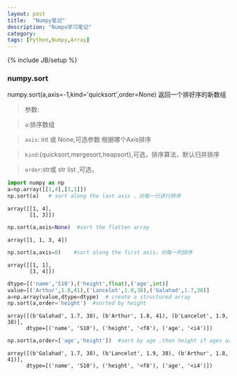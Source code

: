 ```yaml
---
layout: post
title:  "Numpy笔记"
description: "Numpu学习笔记"
category:
tags: [Python,Numpy,Array]
---
```

{% include JB/setup %}

### numpy.sort
numpy.sort(a,axis=-1,kind='quicksort',order=None)
  返回一个排好序的新数组

> 参数: 

>`a`:排序数组

>`axis`: int 或 None,可选参数
       根据哪个Axis排序

>`kind`:{quicksort,mergesort,heapsort},可选，排序算法，默认归并排序

>`order`:str或 str list ,可选，


```python
import numpy as np
a=np.array([[1,4],[3,1]])
np.sort(a)   # sort along the last axis ，对每一行进行排序
```




    array([[1, 4],
           [1, 3]])




```python
np.sort(a,axis=None)  #sort the flatten array
```




    array([1, 1, 3, 4])




```python
np.sort(a,axis=0)    #sort along the first axis，对每一列排序
```




    array([[1, 1],
           [3, 4]])




```python
dtype=[('name','S10'),('height',float),('age',int)]
value=[('Arthur',1.8,41),('Lancelot',1.9,38),('Galahad',1.7,38)]
a=np.array(value,dtype=dtype)  # create a structured array
np.sort(a,order='height')  #sorted by height
```




    array([(b'Galahad', 1.7, 38), (b'Arthur', 1.8, 41), (b'Lancelot', 1.9, 38)], 
          dtype=[('name', 'S10'), ('height', '<f8'), ('age', '<i4')])




```python
np.sort(a,order=['age','height'])  #sort by age ,then height if ages are equal
```




    array([(b'Galahad', 1.7, 38), (b'Lancelot', 1.9, 38), (b'Arthur', 1.8, 41)], 
          dtype=[('name', 'S10'), ('height', '<f8'), ('age', '<i4')])




```python

```
